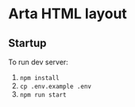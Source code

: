 # Arta HTML layout

## Startup

To run dev server:

1. `npm install`
2. `cp .env.example .env`
3. `npm run start`
